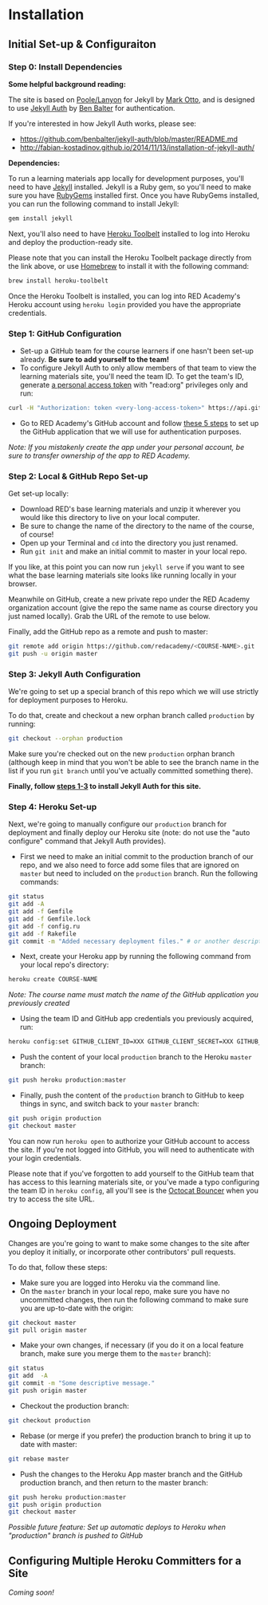 # Installation

## Initial Set-up & Configuraiton

### Step 0: Install Dependencies

**Some helpful background reading:**

The site is based on [Poole/Lanyon](https://github.com/poole/lanyon) for Jekyll by [Mark Otto](https://github.com/mdo), and is designed to use [Jekyll Auth](https://github.com/benbalter/jekyll-auth) by [Ben Balter](https://github.com/benbalter) for authentication.

If you're interested in how Jekyll Auth works, please see:

- <https://github.com/benbalter/jekyll-auth/blob/master/README.md>
- <http://fabian-kostadinov.github.io/2014/11/13/installation-of-jekyll-auth/>

**Dependencies:**

To run a learning materials app locally for development purposes, you'll need to have [Jekyll](http://jekyllrb.com/docs/installation/) installed. Jekyll is a Ruby gem, so you'll need to make sure you have [RubyGems](https://rubygems.org/pages/download) installed first. Once you have RubyGems installed, you can run the following command to install Jekyll:

```bash
gem install jekyll
```

Next, you'll also need to have [Heroku Toolbelt](https://toolbelt.heroku.com/) installed to log into Heroku and deploy the production-ready site.

Please note that you can install the Heroku Toolbelt package directly from the link above, or use [Homebrew](http://brew.sh) to install it with the following command:

```bash
brew install heroku-toolbelt
```

Once the Heroku Toolbelt is installed, you can log into RED Academy's Heroku account using `heroku login` provided you have the appropriate credentials.

### Step 1: GitHub Configuration

- Set-up a GitHub team for the course learners if one hasn't been set-up already. **Be sure to add yourself to the team!**
- To configure Jekyll Auth to only allow members of that team to view the learning materials site, you'll need the team ID. To get the team's ID, generate [a personal access token](https://github.com/settings/tokens/new) with "read:org" privileges only and run:
```bash
curl -H "Authorization: token <very-long-access-token>" https://api.github.com/orgs/redacademy/teams
```
- Go to RED Academy's GitHub account and follow [these 5 steps](https://github.com/benbalter/jekyll-auth#create-a-github-application) to set up the GitHub application that we will use for authentication purposes.

*Note: If you mistakenly create the app under your personal account, be sure to transfer ownership of the app to RED Academy.*

### Step 2: Local & GitHub Repo Set-up

Get set-up locally:

- Download RED's base learning materials and unzip it wherever you would like this directory to live on your local computer.
- Be sure to change the name of the directory to the name of the course, of course!
- Open up your Terminal and `cd` into the directory you just renamed.
- Run `git init` and make an initial commit to master in your local repo.

If you like, at this point you can now run `jekyll serve` if you want to see what the base learning materials site looks like running locally in your browser.

Meanwhile on GitHub, create a new private repo under the RED Academy organization account (give the repo the same name as course directory you just named locally). Grab the URL of the remote to use below.

Finally, add the GitHub repo as a remote and push to master:

```bash
git remote add origin https://github.com/redacademy/<COURSE-NAME>.git
git push -u origin master
```

### Step 3: Jekyll Auth Configuration

We're going to set up a special branch of this repo which we will use strictly for deployment purposes to Heroku.

To do that, create and checkout a new orphan branch called `production` by running:

```bash
git checkout --orphan production
```

Make sure you're checked out on the new `production` orphan branch (although keep in mind that you won't be able to see the branch name in the list if you run `git branch` until you've actually committed something there).

**Finally, follow [steps 1-3](https://github.com/benbalter/jekyll-auth#add-jekyll-auth-to-your-site) to install Jekyll Auth for this site.**

### Step 4: Heroku Set-up

Next, we're going to manually configure our `production` branch for deployment and finally deploy our Heroku site (note: do not use the "auto configure" command that Jekyll Auth provides).

- First we need to make an initial commit to the production branch of our repo, and we also need to force add some files that are ignored on `master` but need to included on the `production` branch. Run the following commands:
```bash
git status
git add -A
git add -f Gemfile
git add -f Gemfile.lock
git add -f config.ru
git add -f Rakefile
git commit -m "Added necessary deployment files." # or another descriptive message
```
- Next, create your Heroku app by running the following command from your local repo's directory:
```bash
heroku create COURSE-NAME
```
*Note: The course name must match the name of the GitHub application you previously created*
- Using the team ID and GitHub app credentials you previously acquired, run:
```bash
heroku config:set GITHUB_CLIENT_ID=XXX GITHUB_CLIENT_SECRET=XXX GITHUB_TEAM_ID=XXX
```
- Push the content of your local `production` branch to the Heroku `master` branch:
```bash
git push heroku production:master
```
- Finally, push the content of the `production` branch to GitHub to keep things in sync, and switch back to your `master` branch:
```bash
git push origin production
git checkout master
```

You can now run `heroku open` to authorize your GitHub account to access the site. If you're not logged into GitHub, you will need to authenticate with your login credentials.

Please note that if you've forgotten to add yourself to the GitHub team that has access to this learning materials site, or you've made a typo configuring the team ID in `heroku config`, all you'll see is the [Octocat Bouncer](https://octodex.github.com/bouncer/) when you try to access the site URL.

## Ongoing Deployment

Changes are you're going to want to make some changes to the site after you deploy it initially, or incorporate other contributors' pull requests.

To do that, follow these steps:

- Make sure you are logged into Heroku via the command line.
- On the `master` branch in your local repo, make sure you have no uncommitted changes, then run the following command to make sure you are up-to-date with the origin:
```bash
git checkout master
git pull origin master
```
- Make your own changes, if necessary (if you do it on a local feature branch, make sure you merge them to the `master` branch):
```bash
git status
git add  -A
git commit -m "Some descriptive message."
git push origin master
```
- Checkout the production branch:
```bash
git checkout production
```
- Rebase (or merge if you prefer) the production branch to bring it up to date with master:
```bash
git rebase master
```
- Push the changes to the Heroku App master branch and the GitHub production branch, and then return to the master branch:
```bash
git push heroku production:master
git push origin production
git checkout master
```

*Possible future feature: Set up automatic deploys to Heroku when "production" branch is pushed to GitHub*

## Configuring Multiple Heroku Committers for a Site

*Coming soon!*
